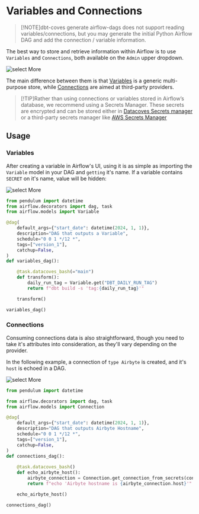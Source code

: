 # Variables and Connections

>[!NOTE]dbt-coves generate airflow-dags does not support reading variables/connections, but you may generate the initial Python Airflow DAG and add the connection / variable information.

The best way to store and retrieve information within Airflow is to use `Variables` and `Connections`, both available on the `Admin` upper dropdown.

![select More](./assets/variables_connections_ui.png)

The main difference between them is that [Variables](https://airflow.apache.org/docs/apache-airflow/2.3.1/howto/variable.html) is a generic multi-purpose store, while [Connections](https://airflow.apache.org/docs/apache-airflow/2.3.1/howto/connection.html) are aimed at third-party providers.

>[!TIP]Rather than using connections or variables stored in Airflow’s database, we recommend using a Secrets Manager. These secrets are encrypted and can be stored either in [Datacoves Secrets manager](/how-tos/airflow/use-datacoves-secrets-manager.md) or a third-party secrets manager like [AWS Secrets Manager](/how-tos/airflow/use-aws-secrets-manager)

## Usage

### Variables

After creating a variable in Airflow's UI, using it is as simple as importing the `Variable` model in your DAG and `getting` it's name. If a variable contains `SECRET` on it's name, value will be hidden:


![select More](./assets/variable_creation.png)

```python
from pendulum import datetime
from airflow.decorators import dag, task
from airflow.models import Variable

@dag(
    default_args={"start_date": datetime(2024, 1, 1)},
    description="DAG that outputs a Variable",
    schedule="0 0 1 */12 *",
    tags=["version_1"],
    catchup=False,
)
def variables_dag():

    @task.datacoves_bash(="main")
    def transform():
        daily_run_tag = Variable.get("DBT_DAILY_RUN_TAG") 
        return f"dbt build -s 'tag:{daily_run_tag}'"

    transform()

variables_dag()
```

### Connections

Consuming connections data is also straightforward, though you need to take it's attributes into consideration, as they'll vary depending on the provider.

In the following example, a connection of `type Airbyte` is created, and it's `host` is echoed in a DAG.

![select More](./assets/connection_creation.png)

```python
from pendulum import datetime

from airflow.decorators import dag, task
from airflow.models import Connection

@dag(
    default_args={"start_date": datetime(2024, 1, 1)},
    description="DAG that outputs Airbyte Hostname",
    schedule="0 0 1 */12 *",
    tags=["version_1"],
    catchup=False,
)
def connections_dag():
    
    @task.datacoves_bash()
    def echo_airbyte_host():
        airbyte_connection = Connection.get_connection_from_secrets(conn_id="AIRBYTE_CONNECTION") 
        return f"echo 'Airbyte hostname is {airbyte_connection.host}'"

    echo_airbyte_host()

connections_dag()
```

